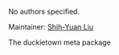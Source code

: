 <div id='duckietown-autogenerated' markdown='1'>


<!-- do not edit this file, autogenerated -->

No authors specified.

Maintainer: [Shih-Yuan Liu](mailto:syliu@mit.edu)

The duckietown meta package



</div>

